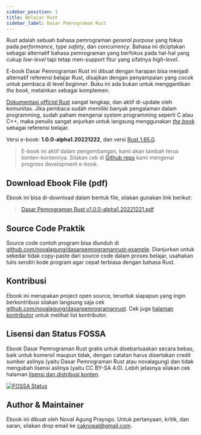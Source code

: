 ```yaml
---
sidebar_position: 1
title: Belajar Rust
sidebar_label: Dasar Pemrograman Rust
---
```


Rust adalah sebuah bahasa pemrograman *general purpose* yang fokus pada *performance*, *type safety*, dan *concurrency*. Bahasa ini diciptakan sebagai alternatif bahasa pemrograman yang berfokus pada hal-hal yang cukup *low-level* tapi tetap men-support fitur yang sifatnya *high-level*.

E-book Dasar Pemrograman Rust ini dibuat dengan harapan bisa menjadi alternatif referensi belajar Rust, disajikan dengan penyampaian yang cocok untuk pembaca di level *beginner*. Buku ini ada bukan untuk menggantikan *the book*, melainkan sebagai komplemen.

[Dokumentasi *official* Rust](https://www.rust-lang.org/learn) sangat lengkap, dan aktif di-update oleh komunitas. Jika pembaca sudah memiliki banyak pengalaman dalam programming, sudah paham mengenai system programming seperti C atau C++, maka penulis sangat anjurkan untuk langsung menggunakan [*the book*](https://www.rust-lang.org/learn) sebagai referensi belajar.

Versi e-book: **1.0.0-alpha1.20221222**, dan versi [Rust 1.65.0](https://blog.rust-lang.org/2022/11/03/Rust-1.65.0.html).

> E-book ini aktif dalam pengembangan, kami akan tambah terus konten-kontennya. Silakan cek di [Github repo](https://github.com/novalagung/dasarpemrogramanrust-example) kami mengenai progress development e-book.

## Download Ebook File (pdf)

Ebook ini bisa di-download dalam bentuk file, silakan gunakan link berikut:

> [Dasar Pemrograman Rust v1.0.0-alpha1.20221221.pdf](https://github.com/novalagung/dasarpemrogramanrust/raw/ebooks/dasarpemrogramanrust.pdf?v=1.0.0-alpha1.20221221)

## Source Code Praktik

Source code contoh program bisa diunduh di [github.com/novalagung/dasarpemrogramanrust-example](https://github.com/novalagung/dasarpemrogramanrust-example). Dianjurkan untuk sekedar tidak copy-paste dari source code dalam proses belajar, usahakan tulis sendiri kode program agar cepat terbiasa dengan bahasa Rust.

## Kontribusi

Ebook ini merupakan project open source, teruntuk siapapun yang ingin berkontribusi silakan langsung saja cek [github.com/novalagung/dasarpemrogramanrust](https://github.com/novalagung/dasarpemrogramanrust). Cek juga [halaman kontributor](/CONTRIBUTING) untuk melihat list kontributor.

## Lisensi dan Status FOSSA

Ebook Dasar Pemrograman Rust gratis untuk disebarluaskan secara bebas, baik untuk komersil maupun tidak, dengan catatan harus disertakan credit sumber aslinya (yaitu Dasar Pemrograman Rust atau novalagung) dan tidak mengubah lisensi aslinya (yaitu CC BY-SA 4.0). Lebih jelasnya silakan cek halaman [lisensi dan distribusi konten](/LICENSE).

[![FOSSA Status](https://app.fossa.io/api/projects/git%2Bgithub.com%2Fnovalagung%2Fdasarpemrogramanrust.svg?type=large)](https://app.fossa.io/projects/git%2Bgithub.com%2Fnovalagung%2Fdasarpemrogramanrust?ref=badge_large)

## Author & Maintainer

Ebook ini dibuat oleh Noval Agung Prayogo. Untuk pertanyaan, kritik, dan saran, silakan drop email ke caknopal@gmail.com.
